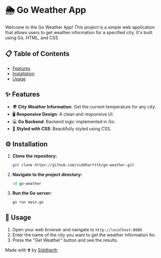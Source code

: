 # 🌦️ Go Weather App

Welcome to the Go Weather App! This project is a simple web application that allows users to get weather information for a specified city. It's built using Go, HTML, and CSS

## 📋 Table of Contents
- [Features](#-features)
- [Installation](#-installation)
- [Usage](#-usage)

## ✨ Features
- 🌍 **City Weather Information**: Get the current temperature for any city.
- 🖥️ **Responsive Design**: A clean and responsive UI.
- 💻 **Go Backend**: Backend logic implemented in Go.
- 🎨 **Styled with CSS**: Beautifully styled using CSS.

## ⚙️ Installation

1. **Clone the repository:**
    ```sh
    git clone https://github.com/siddharttth/go-weather.git
    ```
2. **Navigate to the project directory:**
    ```sh
    cd go-weather
    ```
3. **Run the Go server:**
    ```sh
    go run main.go
    ```

## 🚀 Usage

1. Open your web browser and navigate to `http://localhost:8080`.
2. Enter the name of the city you want to get the weather information for.
3. Press the "Get Weather" button and see the results.


Made with ❣️ by [Siddharth](https://github.com/siddharttth)

